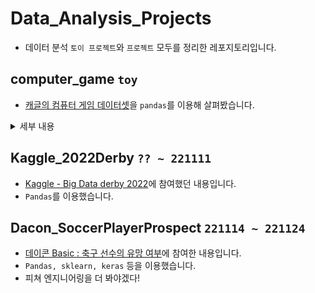 # Data_Analysis_Projects

- 데이터 분석 `토이 프로젝트`와 `프로젝트` 모두를 정리한 레포지토리입니다.

## computer_game `toy`
- [캐글의 컴퓨터 게임 데이터셋](https://www.kaggle.com/datasets/iamsouravbanerjee/computer-games-dataset)을 `pandas`를 이용해 살펴봤습니다.  


<details>  
<summary>세부 내용</summary>

목적) `python`을 리마인드하려는 목적이 강했습니다.  

분석) 
- 분석 결과에서 특기할만한 점이라면, 95년 이후로는 `Windows` OS로 출시되는 게임이 기하급수적으로 증가했다는 점이 있겠습니다.

![games_OS](image/games_OS.png)
- <b>데이터를 신뢰한다는 전제</b> 하에서, 1995년에 `Windows 95`가 출시되었으며 이것이 게임사들에게 **플랫폼 이동 & 출시 게임 수 증가**를 불러왔다고 볼 수도 있겠습니다.
- DOS 게임은 00년대 이후로는 완전히 출시되지 않았습니다. 이는 OS 세대 전환이 완전히 이뤄졌다고 봐도 될 것입니다.
- 그러나 100% 확실하다고 볼 수는 없습니다. `DOS`의 모든 게임이 테이블에 들어가 있는지 어떤지는 알 수 없기 때문입니다. 예를 들면 이 테이블은 2022년의 정보까지 들어가 있지만 `파크라이 5, 6`에 대한 정보는 없습니다. 
</details>  

## Kaggle_2022Derby `?? ~ 221111`
- [Kaggle - Big Data derby 2022](https://www.kaggle.com/competitions/big-data-derby-2022)에 참여했던 내용입니다.
- `Pandas`를 이용했습니다.

## Dacon_SoccerPlayerProspect `221114 ~ 221124`
- [데이콘 Basic : 축구 선수의 유망 여부](https://dacon.io/competitions/official/236031/overview/description)에 참여한 내용입니다.
- `Pandas, sklearn, keras` 등을 이용했습니다.
- 피쳐 엔지니어링을 더 봐야겠다!

